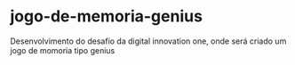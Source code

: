 # jogo-de-memoria-genius
Desenvolvimento do desafio da digital innovation one, onde será criado um jogo de momoria tipo genius
